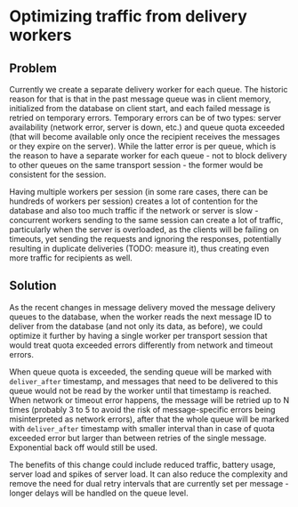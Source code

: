 # Optimizing traffic from delivery workers

## Problem

Currently we create a separate delivery worker for each queue. The historic reason for that is that in the past message queue was in client memory, initialized from the database on client start, and each failed message is retried on temporary errors. Temporary errors can be of two types: server availability (network error, server is down, etc.) and queue quota exceeded (that will become available only once the recipient receives the messages or they expire on the server). While the latter error is per queue, which is the reason to have a separate worker for each queue - not to block delivery to other queues on the same transport session - the former would be consistent for the session.

Having multiple workers per session (in some rare cases, there can be hundreds of workers per session) creates a lot of contention for the database and also too much traffic if the network or server is slow - concurrent workers sending to the same session can create a lot of traffic, particularly when the server is overloaded, as the clients will be failing on timeouts, yet sending the requests and ignoring the responses, potentially resulting in duplicate deliveries (TODO: measure it), thus creating even more traffic for recipients as well.

## Solution

As the recent changes in message delivery moved the message delivery queues to the database, when the worker reads the next message ID to deliver from the database (and not only its data, as before), we could optimize it further by having a single worker per transport session that would treat quota exceeded errors differently from network and timeout errors.

When queue quota is exceeded, the sending queue will be marked with `deliver_after` timestamp, and messages that need to be delivered to this queue would not be read by the worker until that timestamp is reached. When network or timeout error happens, the message will be retried up to N times (probably 3 to 5 to avoid the risk of message-specific errors being misinterpreted as network errors), after that the whole queue will be marked with `deliver_after` timestamp with smaller interval than in case of quota exceeded error but larger than between retries of the single message. Exponential back off would still be used.

The benefits of this change could include reduced traffic, battery usage, server load and spikes of server load. It can also reduce the complexity and remove the need for dual retry intervals that are currently set per message - longer delays will be handled on the queue level.
